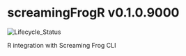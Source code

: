 # screamingFrogR v0.1.0.9000
![Lifecycle_Status](https://img.shields.io/badge/lifecycle-experimental-orange.svg)

R integration with Screaming Frog CLI


